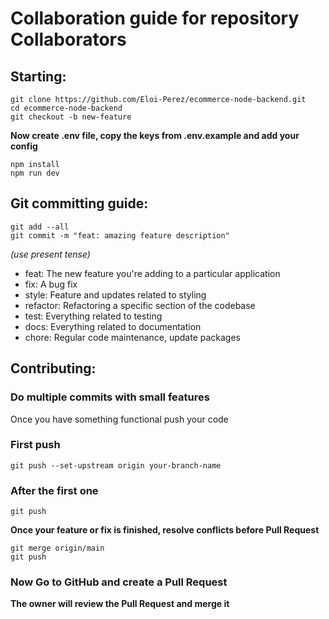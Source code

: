 # Collaboration guide for repository Collaborators

## Starting:
    git clone https://github.com/Eloi-Perez/ecommerce-node-backend.git
    cd ecommerce-node-backend
    git checkout -b new-feature

**Now create .env file, copy the keys from .env.example and add your config**

    npm install
    npm run dev

## Git committing guide:

    git add --all
    git commit -m "feat: amazing feature description"

*(use present tense)*

- feat: The new feature you're adding to a particular application
- fix: A bug fix
- style: Feature and updates related to styling
- refactor: Refactoring a specific section of the codebase
- test: Everything related to testing
- docs: Everything related to documentation
- chore: Regular code maintenance, update packages

## Contributing:

### Do multiple commits with small features

Once you have something functional push your code

### First push

    git push --set-upstream origin your-branch-name

### After the first one

    git push

**Once your feature or fix is finished, resolve conflicts before Pull Request**

    git merge origin/main
    git push

### Now Go to GitHub and create a Pull Request
**The owner will review the Pull Request and merge it**
